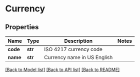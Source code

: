 # Currency

## Properties
Name | Type | Description | Notes
------------ | ------------- | ------------- | -------------
**code** | **str** | ISO 4217 currency code | 
**name** | **str** | Currency name in US English | 

[[Back to Model list]](../README.md#documentation-for-models) [[Back to API list]](../README.md#documentation-for-api-endpoints) [[Back to README]](../README.md)


